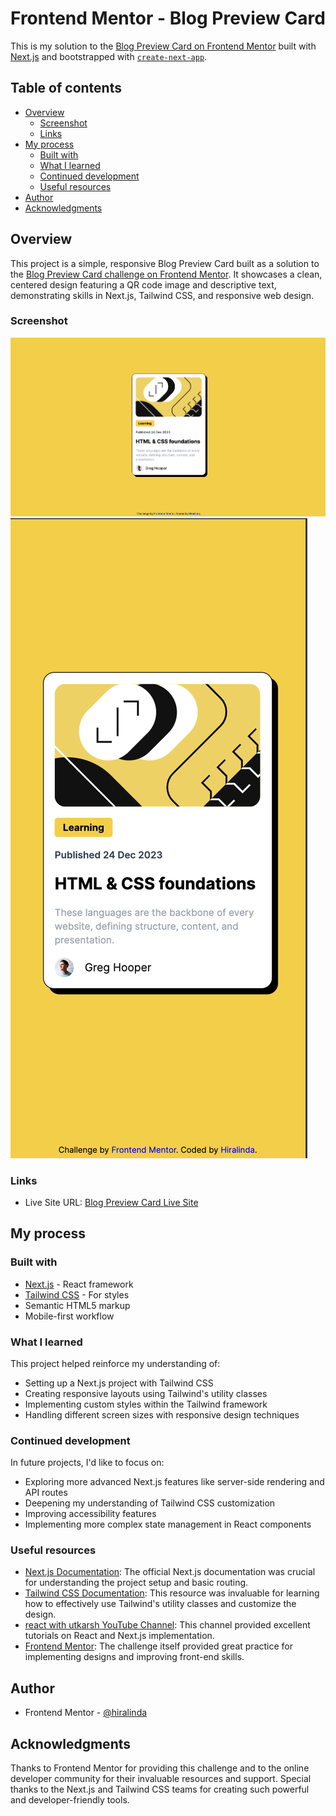 # Frontend Mentor - Blog Preview Card

This is my solution to the [Blog Preview Card on Frontend Mentor](https://www.frontendmentor.io/challenges/blog-preview-card-ckPaj01IcS) built with [Next.js](https://nextjs.org/) and bootstrapped with [`create-next-app`](https://github.com/vercel/next.js/tree/canary/packages/create-next-app).

## Table of contents

- [Overview](#overview)
  - [Screenshot](#screenshot)
  - [Links](#links)
- [My process](#my-process)
  - [Built with](#built-with)
  - [What I learned](#what-i-learned)
  - [Continued development](#continued-development)
  - [Useful resources](#useful-resources)
- [Author](#author)
- [Acknowledgments](#acknowledgments)

## Overview

This project is a simple, responsive Blog Preview Card built as a solution to the [Blog Preview Card challenge on Frontend Mentor](https://www.frontendmentor.io/challenges/qr-code-component-iux_sIO_H). It showcases a clean, centered design featuring a QR code image and descriptive text, demonstrating skills in Next.js, Tailwind CSS, and responsive web design.

### Screenshot

![Desktop preview](./desktop-preview.png)
![Mobile preview](./mobile-preview.png)

### Links

- Live Site URL: [Blog Preview Card Live Site](https://blog-preview-card-component-tau.vercel.app/)

## My process

### Built with

- [Next.js](https://nextjs.org/) - React framework
- [Tailwind CSS](https://tailwindcss.com/) - For styles
- Semantic HTML5 markup
- Mobile-first workflow

### What I learned

This project helped reinforce my understanding of:
- Setting up a Next.js project with Tailwind CSS
- Creating responsive layouts using Tailwind's utility classes
- Implementing custom styles within the Tailwind framework
- Handling different screen sizes with responsive design techniques

### Continued development

In future projects, I'd like to focus on:
- Exploring more advanced Next.js features like server-side rendering and API routes
- Deepening my understanding of Tailwind CSS customization
- Improving accessibility features
- Implementing more complex state management in React components

### Useful resources

- [Next.js Documentation](https://nextjs.org/docs): The official Next.js documentation was crucial for understanding the project setup and basic routing.
- [Tailwind CSS Documentation](https://tailwindcss.com/docs): This resource was invaluable for learning how to effectively use Tailwind's utility classes and customize the design.
- [react with utkarsh YouTube Channel](https://www.youtube.com/watch?v=rDJPbot4Frc&ab_channel=reactwithutkarsh):  This channel provided excellent tutorials on React and Next.js implementation.
- [Frontend Mentor](https://www.frontendmentor.io): The challenge itself provided great practice for implementing designs and improving front-end skills.

## Author

- Frontend Mentor - [@hiralinda](https://www.frontendmentor.io/profile/hiralinda)

## Acknowledgments

Thanks to Frontend Mentor for providing this challenge and to the online developer community for their invaluable resources and support. Special thanks to the Next.js and Tailwind CSS teams for creating such powerful and developer-friendly tools.

